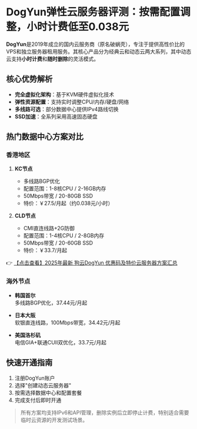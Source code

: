 # DogYun弹性云服务器评测：按需配置调整，小时计费低至0.038元

**DogYun**是2019年成立的国内云服务商（原名破蜗壳），专注于提供高性价比的VPS和独立服务器租用服务。其核心产品分为经典云和动态云两大系列，其中动态云支持**小时计费**和**随时删除**的灵活模式。

## 核心优势解析

- **完全虚拟化架构**：基于KVM硬件虚拟化技术
- **弹性资源配置**：支持实时调整CPU/内存/硬盘/网络
- **多线路可选**：部分数据中心提供IPv4路线切换
- **SSD加速**：全系列采用高速固态硬盘

## 热门数据中心方案对比

### 香港地区
1. **KC节点**  
   - 多线路BGP优化  
   - 配置范围：1-8核CPU / 2-16GB内存  
   - 50Mbps带宽 / 20-80GB SSD  
   - 特价：￥27.5/月起（约0.038元/小时）

2. **CLD节点**  
   - CMI直连线路+2G防御  
   - 配置范围：1-4核CPU / 2-8GB内存  
   - 50Mbps带宽 / 20-60GB SSD  
   - 特价：￥33.7/月起

👉 [【点击查看】2025年最新 狗云DogYun 优惠码及特价云服务器方案汇总](https://bit.ly/DogYun)

### 海外节点
- **韩国首尔**  
  多线路BGP优化，37.44元/月起

- **日本大阪**  
  软银直连线路，100Mbps带宽，34.42元/月起

- **美国洛杉矶**  
  电信GIA+联通CUII双优化，33.7元/月起

## 快速开通指南
1. 注册DogYun账户
2. 选择"创建动态云服务器"
3. 按需选择数据中心和配置套餐
4. 完成支付后即时开通

> 所有方案均支持IPv6和API管理，删除实例后立即停止计费，特别适合需要临时云资源的开发测试场景。